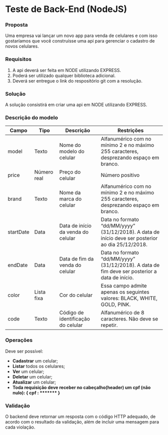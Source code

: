 
# Teste de Back-End (NodeJS)

### Proposta

Uma empresa vai lançar um novo app para venda de celulares e com isso gostaríamos que você construísse uma api para gerenciar o cadastro de novos celulares.

### Requisitos

1. A api deverá ser feita em NODE utilizando EXPRESS.
2. Poderá ser utilizado qualquer biblioteca adicional.
3. Deverá ser entregue o link do respositório git com a resolução.

### Solução

A solução consistirá em criar uma api em NODE utilizando EXPRESS.

### Descrição do modelo

| Campo     | Tipo        | Descrição                          | Restrições                                                                                        |
| --------- | ----------- | ---------------------------------- | ------------------------------------------------------------------------------------------------- |
| model     | Texto       | Nome do modelo do celular          | Alfanumérico com no mínimo 2 e no máximo 255 caracteres, desprezando espaço em branco.            |
| price     | Número real | Preço do celular                   | Número positivo                                                                                   |
| brand     | Texto       | Nome da marca do celular           | Alfanumérico com no mínimo 2 e no máximo 255 caracteres, desprezando espaço em branco.            |
| startDate | Data        | Data de início da venda do celular | Data no formato “dd/MM/yyyy” (31/12/2018). A data de início deve ser posterior ao dia 25/12/2018. |
| endDate   | Data        | Data de fim da venda do celular    | Data no formato “dd/MM/yyyy” (31/12/2018). A data de fim deve ser posterior a data de início.     |
| color     | Lista fixa  | Cor do celular                     | Essa campo admite apenas os seguintes valores: BLACK, WHITE, GOLD, PINK.                          |
| code      | Texto       | Código de identificação do celular | Alfanumérico de 8 caracteres. Não deve se repetir.                                                |

### Operações

Deve ser possível:

- **Cadastrar** um celular;
- **Listar** todos os celulares;
- **Ver** um celular;
- **Deletar** um celular;
- **Atualizar** um celular;
- **Toda requisição deve receber no cabeçalho(header) um cpf (não nulo): 
 { cpf : ******* }**


### Validação

O backend deve retornar um resposta com o código HTTP adequado, de acordo com o resultado da validação, além de incluir uma mensagem para cada violação.
